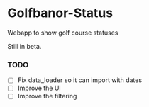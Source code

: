 # Golfbanor-Status

Webapp to show golf course statuses

Still in beta.


### TODO
- [ ] Fix data_loader so it can import with dates
- [ ] Improve the UI
- [ ] Improve the filtering